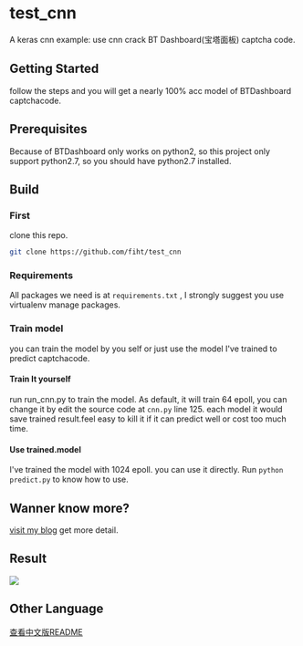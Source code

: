 # test_cnn
A keras cnn example: use cnn crack BT Dashboard(宝塔面板) captcha code.

## Getting Started
follow the steps and you will get a nearly 100% acc model of BTDashboard captchacode.
## Prerequisites
Because of BTDashboard only works on python2, so this project only support python2.7, so you should have python2.7 installed.

## Build 
### First
clone this repo.
```bash
git clone https://github.com/fiht/test_cnn
```
### Requirements
All packages we need is at `requirements.txt` , I strongly suggest you use virtualenv manage packages.

### Train model
you can train the model by you self or just use the model I've trained to predict captchacode.

#### Train It yourself
run run_cnn.py to train the model. As default, it will train 64 epoll, you can change it by edit the source code at `cnn.py`  line 125. each model it would save trained result.feel easy to kill it if it can predict well or cost too much time.
  
#### Use trained.model
I've trained the model with 1024 epoll. you can use it directly. Run `python predict.py` to know how to use.

## Wanner know more?
[visit my blog](https://blog.fht.im/15220580960875.html) get more detail.

## Result
![](https://github.com/fiht/test_cnn/raw/master/static/1581522318375_.pic_hd.jpg)

## Other Language
[查看中文版README](https://github.com/fiht/test_cnn/blob/master/README_CN.md)